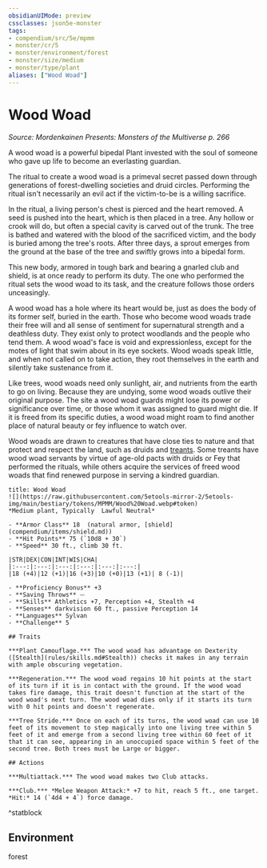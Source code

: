 ```yaml
---
obsidianUIMode: preview
cssclasses: json5e-monster
tags:
- compendium/src/5e/mpmm
- monster/cr/5
- monster/environment/forest
- monster/size/medium
- monster/type/plant
aliases: ["Wood Woad"]
---
```

# Wood Woad
*Source: Mordenkainen Presents: Monsters of the Multiverse p. 266*  

A wood woad is a powerful bipedal Plant invested with the soul of someone who gave up life to become an everlasting guardian.

The ritual to create a wood woad is a primeval secret passed down through generations of forest-dwelling societies and druid circles. Performing the ritual isn't necessarily an evil act if the victim-to-be is a willing sacrifice.

In the ritual, a living person's chest is pierced and the heart removed. A seed is pushed into the heart, which is then placed in a tree. Any hollow or crook will do, but often a special cavity is carved out of the trunk. The tree is bathed and watered with the blood of the sacrificed victim, and the body is buried among the tree's roots. After three days, a sprout emerges from the ground at the base of the tree and swiftly grows into a bipedal form.

This new body, armored in tough bark and bearing a gnarled club and shield, is at once ready to perform its duty. The one who performed the ritual sets the wood woad to its task, and the creature follows those orders unceasingly.

A wood woad has a hole where its heart would be, just as does the body of its former self, buried in the earth. Those who become wood woads trade their free will and all sense of sentiment for supernatural strength and a deathless duty. They exist only to protect woodlands and the people who tend them. A wood woad's face is void and expressionless, except for the motes of light that swim about in its eye sockets. Wood woads speak little, and when not called on to take action, they root themselves in the earth and silently take sustenance from it.

Like trees, wood woads need only sunlight, air, and nutrients from the earth to go on living. Because they are undying, some wood woads outlive their original purpose. The site a wood woad guards might lose its power or significance over time, or those whom it was assigned to guard might die. If it is freed from its specific duties, a wood woad might roam to find another place of natural beauty or fey influence to watch over.

Wood woads are drawn to creatures that have close ties to nature and that protect and respect the land, such as druids and [treants](compendium/bestiary/plant/treant.md). Some treants have wood woad servants by virtue of age-old pacts with druids or Fey that performed the rituals, while others acquire the services of freed wood woads that find renewed purpose in serving a kindred guardian.

```ad-statblock
title: Wood Woad
![](https://raw.githubusercontent.com/5etools-mirror-2/5etools-img/main/bestiary/tokens/MPMM/Wood%20Woad.webp#token)
*Medium plant, Typically  Lawful Neutral*

- **Armor Class** 18  (natural armor, [shield](compendium/items/shield.md))
- **Hit Points** 75 (`10d8 + 30`)
- **Speed** 30 ft., climb 30 ft.

|STR|DEX|CON|INT|WIS|CHA|
|:---:|:---:|:---:|:---:|:---:|:---:|
|18 (+4)|12 (+1)|16 (+3)|10 (+0)|13 (+1)| 8 (-1)|

- **Proficiency Bonus** +3
- **Saving Throws** ⏤
- **Skills** Athletics +7, Perception +4, Stealth +4
- **Senses** darkvision 60 ft., passive Perception 14
- **Languages** Sylvan
- **Challenge** 5

## Traits

***Plant Camouflage.*** The wood woad has advantage on Dexterity ([Stealth](rules/skills.md#Stealth)) checks it makes in any terrain with ample obscuring vegetation.

***Regeneration.*** The wood woad regains 10 hit points at the start of its turn if it is in contact with the ground. If the wood woad takes fire damage, this trait doesn't function at the start of the wood woad's next turn. The wood woad dies only if it starts its turn with 0 hit points and doesn't regenerate.

***Tree Stride.*** Once on each of its turns, the wood woad can use 10 feet of its movement to step magically into one living tree within 5 feet of it and emerge from a second living tree within 60 feet of it that it can see, appearing in an unoccupied space within 5 feet of the second tree. Both trees must be Large or bigger.

## Actions

***Multiattack.*** The wood woad makes two Club attacks.

***Club.*** *Melee Weapon Attack:* +7 to hit, reach 5 ft., one target. *Hit:* 14 (`4d4 + 4`) force damage.
```
^statblock

## Environment

forest